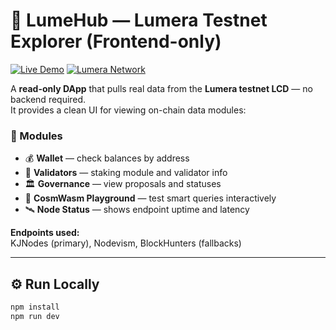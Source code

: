 # 🌌 LumeHub — Lumera Testnet Explorer (Frontend-only)

[![Live Demo](https://img.shields.io/badge/Live%20on-Vercel-000000?style=for-the-badge&logo=vercel)](https://lume-hub.vercel.app/)
[![Lumera Network](https://img.shields.io/badge/Lumera-Testnet-blue?style=for-the-badge)](https://lumera.io)

A **read-only DApp** that pulls real data from the **Lumera testnet LCD** — no backend required.  
It provides a clean UI for viewing on-chain data modules:

### 🧩 Modules
- 💰 **Wallet** — check balances by address  
- 🧠 **Validators** — staking module and validator info  
- 🏛 **Governance** — view proposals and statuses  
- 🧬 **CosmWasm Playground** — test smart queries interactively  
- 🛰 **Node Status** — shows endpoint uptime and latency  

**Endpoints used:**  
KJNodes (primary), Nodevism, BlockHunters (fallbacks)

---

## ⚙️ Run Locally

```bash
npm install
npm run dev
